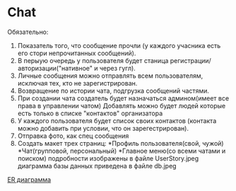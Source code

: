 # Chat
Обязательно:
1) Показатель того, что сообщение прочли (у каждого учасника есть его стори непрочитанных сообщений).
2) В перыую очередь у пользователя будет станица регистрации/авторизации("нативное" и через гугл).
3) Личные сообщения можно отправлять всем пользователям, исключая тех, кто не зарегистрирован.
4) Возвращение по истории чата, подгрузка сообщений частями.
5) При создании чата создатель будет назначаться админом(имеет все права в управлении чатом) Добавлять можно будет людей которые есть только в списке "контактов" организатора
6) У каждого пользователя будет список своих контактов (контакта можно добавить при условии, что он зарегестрирован). 
7) Отправка фото, как спец сообщения
8) Создать макет трех страниц:
*Профиль пользователя(свой, чужой)
*Чат(групповой, персональный)
*Главное меню(со всеми чатами и поиском)
подробности изображены в файле UserStory.jpeg
диаграмма базы данных приведена в файле db.jpeg

[ER диаграмма](https://drive.google.com/file/d/1u3mkLUd36yThdbQ-nkF-hrwFz4ibiyo0/view?usp=sharing)
